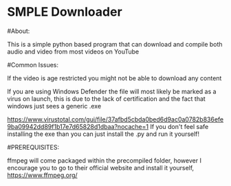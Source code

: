 # SMPLE Downloader

#About:

  This is a simple python based program that can download and compile both audio and video from most videos on YouTube
  
#Common Issues:

  If the video is age restricted you might not be able to download any content
  
  If you are using Windows Defender the file will most likely be marked as a virus on launch, this is due to the lack of certification and the fact that windows just
  sees a generic .exe
  
  https://www.virustotal.com/gui/file/37afbd5cbda0bed6d9ac0a0782b836efe9ba09942dd89f1b17e7d65828d1dbaa?nocache=1
  If you don't feel safe installing the exe than you can just install the .py and run it yourself!
  
 #PREREQUISITES:
 
  ffmpeg will come packaged within the precompiled folder, however I encourage you to go to their official website and install it yourself,
  https://www.ffmpeg.org/
  
  
